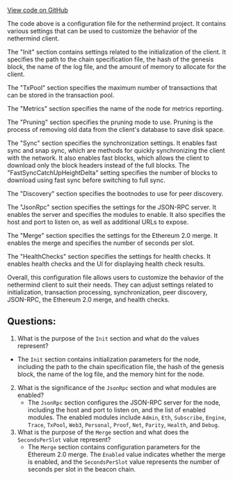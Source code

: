 [View code on GitHub](https://github.com/nethermindeth/nethermind/Nethermind.Runner/configs/eip4844_local.cfg)

The code above is a configuration file for the nethermind project. It contains various settings that can be used to customize the behavior of the nethermind client. 

The "Init" section contains settings related to the initialization of the client. It specifies the path to the chain specification file, the hash of the genesis block, the name of the log file, and the amount of memory to allocate for the client.

The "TxPool" section specifies the maximum number of transactions that can be stored in the transaction pool.

The "Metrics" section specifies the name of the node for metrics reporting.

The "Pruning" section specifies the pruning mode to use. Pruning is the process of removing old data from the client's database to save disk space.

The "Sync" section specifies the synchronization settings. It enables fast sync and snap sync, which are methods for quickly synchronizing the client with the network. It also enables fast blocks, which allows the client to download only the block headers instead of the full blocks. The "FastSyncCatchUpHeightDelta" setting specifies the number of blocks to download using fast sync before switching to full sync.

The "Discovery" section specifies the bootnodes to use for peer discovery.

The "JsonRpc" section specifies the settings for the JSON-RPC server. It enables the server and specifies the modules to enable. It also specifies the host and port to listen on, as well as additional URLs to expose.

The "Merge" section specifies the settings for the Ethereum 2.0 merge. It enables the merge and specifies the number of seconds per slot.

The "HealthChecks" section specifies the settings for health checks. It enables health checks and the UI for displaying health check results.

Overall, this configuration file allows users to customize the behavior of the nethermind client to suit their needs. They can adjust settings related to initialization, transaction processing, synchronization, peer discovery, JSON-RPC, the Ethereum 2.0 merge, and health checks.
## Questions: 
 1. What is the purpose of the `Init` section and what do the values represent?
   - The `Init` section contains initialization parameters for the node, including the path to the chain specification file, the hash of the genesis block, the name of the log file, and the memory hint for the node.
2. What is the significance of the `JsonRpc` section and what modules are enabled?
   - The `JsonRpc` section configures the JSON-RPC server for the node, including the host and port to listen on, and the list of enabled modules. The enabled modules include `Admin`, `Eth`, `Subscribe`, `Engine`, `Trace`, `TxPool`, `Web3`, `Personal`, `Proof`, `Net`, `Parity`, `Health`, and `Debug`.
3. What is the purpose of the `Merge` section and what does the `SecondsPerSlot` value represent?
   - The `Merge` section contains configuration parameters for the Ethereum 2.0 merge. The `Enabled` value indicates whether the merge is enabled, and the `SecondsPerSlot` value represents the number of seconds per slot in the beacon chain.